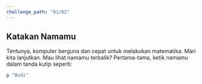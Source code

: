 ```yaml
---
challenge_path: "01/02"
---
```


## Katakan Namamu

Tentunya, komputer berguna dan cepat untuk melakukan matematika. Mari kita lanjutkan. Mau lihat namamu terbalik? Pertama-tama, ketik namamu dalam tanda kutip seperti:

```ruby
p "Budi"
```

